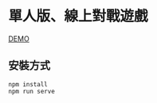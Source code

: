 # 單人版、線上對戰遊戲

[DEMO](https://cos214159.github.io/JS-Level6/#/)

## 安裝方式
```
npm install
npm run serve
```
